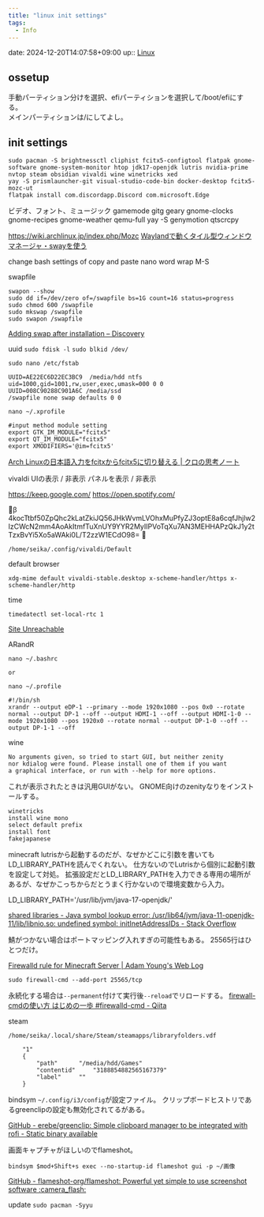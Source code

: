 ```yaml
---
title: "linux init settings"
tags:
  - Info
---
```


date: 2024-12-20T14:07:58+09:00
up:: [Linux](../Bar/Linux.md)
## ossetup  
手動パーティション分けを選択、efiパーティションを選択して/boot/efiにする。  
メインパーティションは/にしてよし。  

## init settings
```
sudo pacman -S brightnessctl cliphist fcitx5-configtool flatpak gnome-software gnome-system-monitor htop jdk17-openjdk lutris nvidia-prime nvtop steam obsidian vivaldi wine winetricks xed
yay -S prismlauncher-git visual-studio-code-bin docker-desktop fcitx5-mozc-ut
flatpak install com.discordapp.Discord com.microsoft.Edge
```

ビデオ、フォント、ミュージック
gamemode gitg geary gnome-clocks gnome-recipes  gnome-weather 
qemu-full
yay -S genymotion qtscrcpy

https://wiki.archlinux.jp/index.php/Mozc
[Waylandで動くタイル型ウィンドウマネージャ・swayを使う](https://zenn.dev/haxibami/articles/wayland-sway-install)

change bash settings of copy and paste
nano word wrap M-S


swapfile 
```
swapon --show
sudo dd if=/dev/zero of=/swapfile bs=1G count=16 status=progress
sudo chmod 600 /swapfile
sudo mkswap /swapfile
sudo swapon /swapfile
```

[Adding swap after installation – Discovery](https://discovery.endeavouros.com/storage-and-partitions/adding-swap-after-installation/2021/03/)

uuid
`sudo fdisk -l`
`sudo blkid /dev/`

```
sudo nano /etc/fstab

UUID=AE22EC6D22EC3BC9  /media/hdd ntfs uid=1000,gid=1001,rw,user,exec,umask=000 0 0
UUID=008C90288C901A6C /media/ssd
/swapfile none swap defaults 0 0

nano ~/.xprofile

#input method module setting
export GTK_IM_MODULE="fcitx5"
export QT_IM_MODULE="fcitx5"
export XMODIFIERS='@im=fcitx5'
```

[Arch Linuxの日本語入力をfcitxからfcitx5に切り替える | クロの思考ノート](http://note.kurodigi.com/archlinux-fcitx5/)

 vivaldi
UIの表示 / 非表示
パネルを表示 / 非表示

https://keep.google.com/
https://open.spotify.com/

🔐β 4kocTtbf50ZpQhc2kLatZkiJQ56JHkWvmLVOhxMuPfyZJ3optE8a6cqfJhjlw2IzCWcN2mm4AoAkItmfTuXnUY9YYR2MyIIPVoTqXu7AN3MEHHAPzQkJ1y2tTzxBvYi5Xo5aWAki0L/T2zzW1ECdO98= 🔐

`/home/seika/.config/vivaldi/Default`

default browser
```
xdg-mime default vivaldi-stable.desktop x-scheme-handler/https x-scheme-handler/http
```

time
```
timedatectl set-local-rtc 1
```

[Site Unreachable](https://itsfoss.com/wrong-time-dual-boot/)

ARandR
```
nano ~/.bashrc

or

nano ~/.profile

#!/bin/sh
xrandr --output eDP-1 --primary --mode 1920x1080 --pos 0x0 --rotate normal --output DP-1 --off --output HDMI-1 --off --output HDMI-1-0 --mode 1920x1080 --pos 1920x0 --rotate normal --output DP-1-0 --off --output DP-1-1 --off
```

wine

```
No arguments given, so tried to start GUI, but neither zenity
nor kdialog were found. Please install one of them if you want
a graphical interface, or run with --help for more options.
```

これが表示されたときは汎用GUIがない。
GNOME向けのzenityなりをインストールする。

```
winetricks
install wine mono
select default prefix
install font
fakejapanese

```

minecraft
lutrisから起動するのだが、なぜかどこに引数を書いてもLD_LIBRARY_PATHを読んでくれない。
仕方ないのでLutrisから個別に起動引数を設定して対処。
拡張設定だとLD_LIBRARY_PATHを入力できる専用の場所があるが、なぜかこっちからだとうまく行かないので環境変数から入力。

LD_LIBRARY_PATH='/usr/lib/jvm/java-17-openjdk/'

[shared libraries - Java symbol lookup error: /usr/lib64/jvm/java-11-openjdk-11/lib/libnio.so: undefined symbol: initInetAddressIDs - Stack Overflow](https://stackoverflow.com/questions/60414619/java-symbol-lookup-error-usr-lib64-jvm-java-11-openjdk-11-lib-libnio-so-undef)

鯖がつかない場合はポートマッピング入れすぎの可能性もある。
25565行はひとつだけ。

[Firewalld rule for Minecraft Server | Adam Young's Web Log](https://adam.younglogic.com/2015/03/firewalld-minecraft/)

```
sudo firewall-cmd --add-port 25565/tcp
```

永続化する場合は`--permanent`付けて実行後`--reload`でリロードする。
[firewall-cmdの使い方 はじめの一歩 #firewalld-cmd - Qiita](https://qiita.com/daikumatan/items/0fe4a8ee5e59965814ee)

steam
```
/home/seika/.local/share/Steam/steamapps/libraryfolders.vdf
```

```
	"1"
	{
    	"path"		"/media/hdd/Games"
    	"contentid"		"3188854882565167379"
    	"label"		""
    }
```

bindsym
`~/.config/i3/config`が設定ファイル。
クリップボードヒストリであるgreenclipの設定も無効化されてるがある。

[GitHub - erebe/greenclip: Simple clipboard manager to be integrated with rofi - Static binary available](https://github.com/erebe/greenclip)

 画面キャプチャがほしいのでflameshot。

`bindsym $mod+Shift+s exec --no-startup-id flameshot gui -p ~/画像`

[GitHub - flameshot-org/flameshot: Powerful yet simple to use screenshot software :camera\_flash:](https://github.com/flameshot-org/flameshot)

update
`sudo pacman -Syyu`
